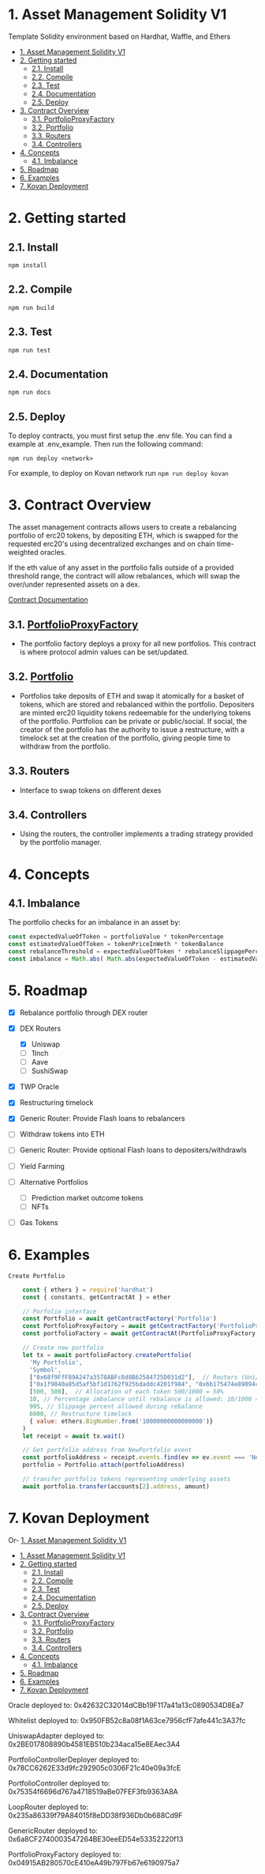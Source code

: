 # 1. Asset Management Solidity V1

Template Solidity environment based on Hardhat, Waffle, and Ethers
- [1. Asset Management Solidity V1](#1-asset-management-solidity-v1)
- [2. Getting started](#2-getting-started)
  - [2.1. Install](#21-install)
  - [2.2. Compile](#22-compile)
  - [2.3. Test](#23-test)
  - [2.4. Documentation](#24-documentation)
  - [2.5. Deploy](#25-deploy)
- [3. Contract Overview](#3-contract-overview)
  - [3.1. PortfolioProxyFactory](#31-portfolioproxyfactory)
  - [3.2. Portfolio](#32-portfolio)
  - [3.3. Routers](#33-routers)
  - [3.4. Controllers](#34-controllers)
- [4. Concepts](#4-concepts)
  - [4.1. Imbalance](#41-imbalance)
- [5. Roadmap](#5-roadmap)
- [6. Examples](#6-examples)
- [7. Kovan Deployment](#7-kovan-deployment)

# 2. Getting started

## 2.1. Install
```
npm install
```

## 2.2. Compile
```
npm run build
```

## 2.3. Test
```
npm run test
```

## 2.4. Documentation
```
npm run docs
```

## 2.5. Deploy
To deploy contracts, you must first setup the .env file. You can find a example at .env_example. Then run the following command:

```
npm run deploy <network>
```

For example, to deploy on Kovan network run `npm run deploy kovan`



# 3. Contract Overview

The asset management contracts allows users to create a rebalancing portfolio of erc20 tokens, by depositing ETH, which is swapped for the requested erc20's using decentralized exchanges and on chain time-weighted oracles.

If the eth value of any asset in the portfolio falls outside of a provided threshold range, the contract will allow rebalances, which will swap the over/under represented assets on a dex.

[Contract Documentation](https://app.gitbook.com/@ensofinance/s/enso-finance/architecture/contracts/)

## 3.1. [PortfolioProxyFactory](https://app.gitbook.com/@ensofinance/s/enso-finance/architecture/contracts/portfolioproxyfactory.sol)
- The portfolio factory deploys a proxy for all new portfolios. This contract is where protocol admin values can be set/updated.

## 3.2. [Portfolio](https://app.gitbook.com/@ensofinance/s/enso-finance/architecture/contracts/portfolio.sol)
  - Portfolios take deposits of ETH and swap it atomically for a basket of tokens, which are stored and rebalanced within the portfolio. Depositers are minted erc20 liquidity tokens redeemable for the underlying tokens of the portfolio. Portfolios can be private or public/social. If social, the creator of the portfolio has the authority to issue a restructure, with a timelock set at the creation of the portfolio, giving people time to withdraw from the portfolio.

## 3.3. Routers
  - Interface to swap tokens on different dexes


## 3.4. Controllers
  - Using the routers, the controller implements a trading strategy provided by the portfolio manager.


# 4. Concepts

## 4.1. Imbalance

The portfolio checks for an imbalance in an asset by:
```javascript
const expectedValueOfToken = portfolioValue * tokenPercentage
const estimatedValueOfToken = tokenPriceInWeth * tokenBalance
const rebalanceThreshold = expectedValueOfToken * rebalanceSlippagePercent
const imbalance = Math.abs( Math.abs(expectedValueOfToken - estimatedValueOfToken) - rebalanceThreshold)
```

# 5. Roadmap
- [x] Rebalance portfolio through DEX router
- [x] DEX Routers
  - [x] Uniswap
  - [ ] 1Inch
  - [ ] Aave
  - [ ] SushiSwap
- [x] TWP Oracle
- [x] Restructuring timelock
- [x] Generic Router: Provide Flash loans to rebalancers
- [ ] Withdraw tokens into ETH
- [ ] Generic Router: Provide optional Flash loans to depositers/withdrawls
- [ ] Yield Farming
- [ ] Alternative Portfolios
  - [ ] Prediction market outcome tokens
  - [ ] NFTs
- [ ] Gas Tokens


# 6. Examples

`Create Portfolio`

```javascript
    const { ethers } = require('hardhat')
    const { constants, getContractAt } = ether

    // Porfolio interface
    const Portfolio = await getContractFactory('Portfolio')
    const PortfolioProxyFactory = await getContractFactory('PortfolioProxyFactory')
    const portfolioFactory = await getContractAt(PortfolioProxyFactory.abi, "0xEF7B263C46343713848Db0233aCC06E5C475d85c")

    // Create new portfolio
    let tx = await portfolioFactory.createPortfolio(
      'My Portfolio',
      'Symbol',
      ["0x68f9FfF89A247a3578ABFc8d8B62584725D031d2"],  // Routers (Uni/Sushi/Kyber)
      ["0x1f9840a85d5af5bf1d1762f925bdaddc4201f984", "0x6b175474e89094c44da98b954eedeac495271d0f"], // tokens to be in portfolio UNI, DAI
      [500, 500],  // Allocation of each token 500/1000 = 50%
      10, // Percentage imbalance until rebalance is allowed: 10/1000 = 1%
      995, // Slippage percent allowed during rebalance
      6000, // Restructure timelock
      { value: ethers.BigNumber.from('10000000000000000')}
    )
    let receipt = await tx.wait()

    // Get portfolio address from NewPortfolio event
    const portfolioAddress = receipt.events.find(ev => ev.event === 'NewPortfolio').args.portfolio
    portfolio = Portfolio.attach(portfolioAddress)

    // transfer portfolio tokens representing underlying assets
    await portfolio.transfer(accounts[2].address, amount)

```

# 7. Kovan Deployment
Or- [1. Asset Management Solidity V1](#1-asset-management-solidity-v1)
- [1. Asset Management Solidity V1](#1-asset-management-solidity-v1)
- [2. Getting started](#2-getting-started)
  - [2.1. Install](#21-install)
  - [2.2. Compile](#22-compile)
  - [2.3. Test](#23-test)
  - [2.4. Documentation](#24-documentation)
  - [2.5. Deploy](#25-deploy)
- [3. Contract Overview](#3-contract-overview)
  - [3.1. PortfolioProxyFactory](#31-portfolioproxyfactory)
  - [3.2. Portfolio](#32-portfolio)
  - [3.3. Routers](#33-routers)
  - [3.4. Controllers](#34-controllers)
- [4. Concepts](#4-concepts)
  - [4.1. Imbalance](#41-imbalance)
- [5. Roadmap](#5-roadmap)
- [6. Examples](#6-examples)
- [7. Kovan Deployment](#7-kovan-deployment)


Oracle deployed to:  0x42632C32014dCBb19F117a41a13c0890534D8Ea7

Whitelist deployed to:  0x950FB52c8a08f1A63ce7956cfF7afe441c3A37fc

UniswapAdapter deployed to:  0x2BE017808890b4581EB510b234aca15e8EAec3A4

PortfolioControllerDeployer deployed to:  0x78CC6262E33d9fc292905c0306F21c40e09a3fcE

PortfolioController deployed to:  0x75354f6696d767a4718519aBe07FEF3fb9363A8A

LoopRouter deployed to:  0x235a86339f79A84015f8eDD38f936Db0b688Cd9F

GenericRouter deployed to:  0x6a8CF2740003547264BE30eeED54e53352220f13

PortfolioProxyFactory deployed to: 0x04915AB280570cE410eA49b797Fb67e6190975a7
